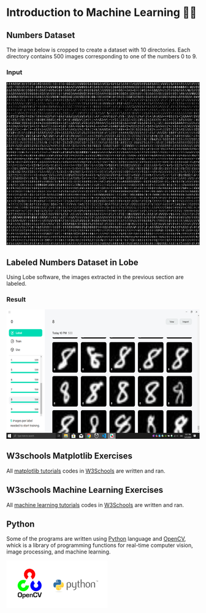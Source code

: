 # Introduction to Machine Learning 🧠🦾

## Numbers Dataset
The image below is cropped to create a dataset with 10 directories. Each directory contains 500 images corresponding to one of the numbers 0 to 9.
### Input
<img src="numbers dataset\input\image.png" width="850" height="425">

## Labeled Numbers Dataset in Lobe
Using Lobe software, the images extracted in the previous section are labeled.
### Result

<img src="labeled numbers dataset in Lobe\8.png" width="600" height="337.5">

## W3schools Matplotlib Exercises
All [matplotlib tutorials](https://www.w3schools.com/python/matplotlib_intro.asp) codes in [W3Schools](https://www.w3schools.com/) are written and ran.

## W3schools Machine Learning Exercises
All [machine learning tutorials](https://www.w3schools.com/python/python_ml_getting_started.asp) codes in [W3Schools](https://www.w3schools.com/) are written and ran.


## Python
Some of the programs are written using [Python](https://www.python.org/) language and [OpenCV](https://opencv.org/), whick is a library of programming functions for real-time computer vision, image processing, and machine learning.

<img src="opencv.webp" width="262.5" height="124.75">